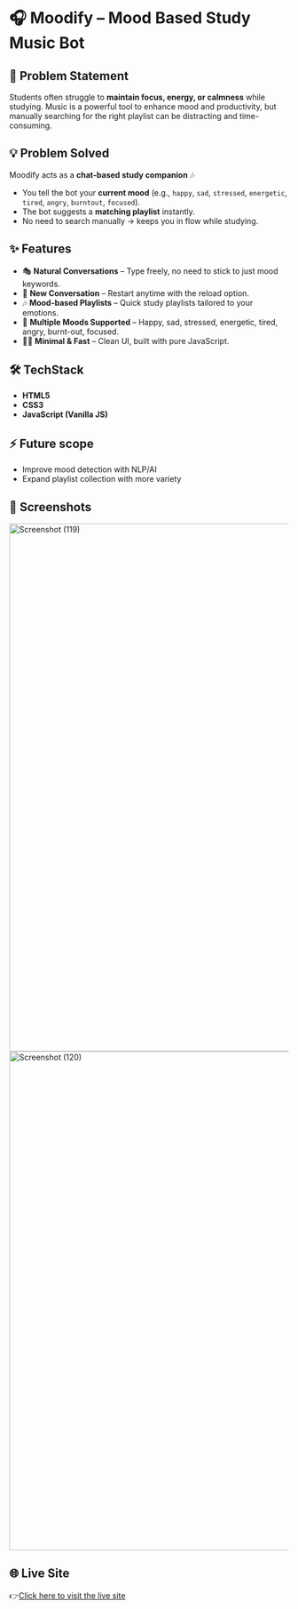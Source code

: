 # 🎧 Moodify – Mood Based Study Music Bot  

## 📌 Problem Statement  
Students often struggle to **maintain focus, energy, or calmness** while studying. Music is a powerful tool to enhance mood and productivity, but manually searching for the right playlist can be distracting and time-consuming.  

## 💡 Problem Solved 
Moodify acts as a **chat-based study companion** 🎶  
- You tell the bot your **current mood** (e.g., `happy`, `sad`, `stressed`, `energetic`, `tired`, `angry`, `burntout`, `focused`).  
- The bot suggests a **matching playlist** instantly.  
- No need to search manually → keeps you in flow while studying.
  
## ✨ Features  
- 🎭 **Natural Conversations** – Type freely, no need to stick to just mood keywords.  
- 🔄 **New Conversation** – Restart anytime with the reload option.  
- 🎶 **Mood-based Playlists** – Quick study playlists tailored to your emotions.  
- 💬 **Multiple Moods Supported** – Happy, sad, stressed, energetic, tired, angry, burnt-out, focused.  
- 🧑‍💻 **Minimal & Fast** – Clean UI, built with pure JavaScript.

## 🛠️ TechStack 
- **HTML5**
- **CSS3**
- **JavaScript (Vanilla JS)**
  
## ⚡ Future scope
  - Improve mood detection with NLP/AI  
  - Expand playlist collection with more variety   

## 📸 Screenshots  
<img width="1920" height="950" alt="Screenshot (119)" src="https://github.com/user-attachments/assets/36d6ee3c-c1c9-4b9e-a839-7bf4e42dbbfe" />
<img width="1920" height="898" alt="Screenshot (120)" src="https://github.com/user-attachments/assets/b086ea92-483a-4d45-86f5-e32cec5535b1" />

## 🌐 Live Site
👉[Click here to visit the live site](https://rid-28.github.io/Moodify/)
